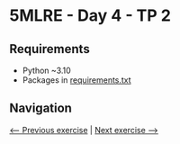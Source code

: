 # 5MLRE - Day 4 - TP 2

## Requirements
- Python ~3.10
- Packages in [requirements.txt](https://github.com/EmpireDemocratiqueDuPoulpe/Cours-IA/blob/main/5MLRE/Day4-TP2/requirements.txt)

## Navigation
[<-- Previous exercise](https://github.com/EmpireDemocratiqueDuPoulpe/Cours-IA/tree/main/5MLRE/Day4-TP1) | [Next exercise -->](https://github.com/EmpireDemocratiqueDuPoulpe/Cours-IA/tree/main/5MLRE/Day4-TP3)
